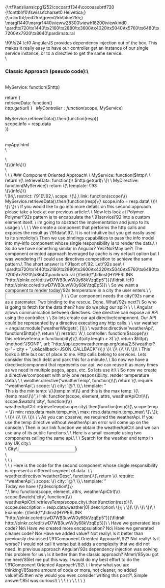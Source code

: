 {\rtf1\ansi\ansicpg1252\cocoartf1344\cocoasubrtf720
{\fonttbl\f0\fswiss\fcharset0 Helvetica;}
{\colortbl;\red255\green255\blue255;}
\margl1440\margr1440\vieww28300\viewh16200\viewkind0
\pard\tx720\tx1440\tx2160\tx2880\tx3600\tx4320\tx5040\tx5760\tx6480\tx7200\tx7920\tx8640\pardirnatural

\f0\fs24 \cf0 AngularJS provides dependency injection out of the box. This makes it really easy to have our controller get an instance of our single service instance, or to a directive to get the same service.\
\
### Classic Approach (pseudo code):\
\
MyService: function($http)\
\
  return \{\
     retrieveData: function()\
	$http.get(url)\
  \}\
\
\
MyController: function($scope, MyService)\
  \
     MyService.retrieveData().then(function(resp)\{\
        scope.info = resp.data\
     \})\
\
\
myApp.html\
\
  <div ng-controller=\'93my-controller\'94>\
     <div>\{\{info\}\}</div>\
  </div>\
\
\
### Component Oriented Approach\
\
MyService: function($http)\
\
  return \{\
     retrieveData: function()\
	$http.get(url)\
  \}\
\
MyDirective: function(MyService)\
  return \{\
     template: \'93<div>\{\{info\}\}</div>\'94,\
     restrict: \'91E\'92,\
     scope: \{\},\
     link: function(scope)\{\
        MyService.retrieveData().then(function(resp)\{\
           scope.info = resp.data\
        \})\
     \}\
  \}\
\
If you would like to go into more details on this second approach please take a look at our previous article:\
\
Now lets look at Polymer. Polymer\'92s pattern is to encapsulate the \'91service\'92 into a custom element itself. \
Im going to abstract the implementation and jump to its usage:\
\
  <data-api info=\{\{info\}\}/>\
  <my-info info=\{\{info\}\}></my-info>\
\
We create a component that performs the http calls and exposes the result as \'91data\'92. It is not intuitive but you get easily used to its simplicity!\
Then we use bindings capabilities to pass the info model into my-info component whose single responsibility is to render the data.\
\
So do we have something similar in Angular? Yes?No?May be?\
The component oriented approach leveraged by cache is my default option but I was wondering if I could use directives composition to achieve the same pattern.\
The short answer is \'91sort of\'92. Let\'92s see\
\
\pard\tx720\tx1440\tx2160\tx2880\tx3600\tx4320\tx5040\tx5760\tx6480\tx7200\tx7920\tx8640\pardirnatural
{\field{\*\fldinst{HYPERLINK "http://plnkr.co/edit/wD7WB3uwW0y68kVzqEp5"}}{\fldrslt \cf0 http://plnkr.co/edit/wD7WB3uwW0y68kVzqEp5}}\
\
So we want a component to render today\'92s temperature in a city the user enters.\
\
      <input name="city" id="city" ng-model="city"/>\
      <weather-temp city="\{\{city\}\}"></weather-temp>\
\
Our component needs the city\'92s name as a paremater. Two binding to the rescue. Done. What\'92s next?\
So who is going to fetch for the data then? how do we plug our api?\
\
      <weather-temp weather-api city="\{\{city\}\}"></weather-temp>\
\
Angular allows communication between directives. One directive can expose an API using the controller. \
\
So lets create our api directive/component. Our API could be represented by a directive executing any http calls. \
\
var weather = angular.module('weatherWidgets', []);\
\
weather.directive('weatherApi', function($http)\{\
  return \{\
    restrict: 'A',\
    controller: function($scope)\{\
      this.retrieveTemp = function(city)\{\
        if(city.length > 3) \{\
          return $http(\{method:"JSONP", url: "http://api.openweathermap.org/data/2.5/weather?q="+ city + ",uk&callback=JSON_CALLBACK"\});\
        \}\
      \}\
    \}\
  \}\
\})\
\
This looks a little but out of place to me. Http calls belong to services. Lets consider this tech debt and park this for a minute.\
\
So now we have a directive/component that represents our api. we can reuse it as many times as we need in multiple pages, apps, etc. So lets use it!\
\
So now we create a directive/component with only one responsibility: render temperature data.\
\
\
weather.directive('weatherTemp', function()\{\
  return \{\
    require: '^weatherApi',\
    scope: \{\
      city: '@'\
    \},\
    template: "<div ng-show='temp'>This is the min temp: \{\{temp.min\}\} and this is the max temp: \{\{temp.max\}\}",\
    link: function(scope, element, attrs, weatherApiCtrl)\{\
      scope.$watch('city', function()\{\
        weatherApiCtrl.retrieveTemp(scope.city).then(function(resp)\{\
          scope.temp = \{\
            min: resp.data.main.temp_min,\
            max: resp.data.main.temp_max\
          \}\
        \});  \
      \})\
    \}\
  \}\
\})\
\
\
As you can observe, we required the weatherApi. If you use the temp directive without weatherApi an error will come up on the console.\
Then in our link function we obtain the weatherApiCtrl and we can use any of its public functions.\
\
Here is a small example using two components calling the same api.\
\
  <body ng-app="myApp" ng-init="city=''">\
      Search for the weather and temp in any UK city:\
      <div>\
        <label for="city">City</label>\
        <input name="city" id="city" ng-model="city"/>\
      </div>\
      <div>\
        <weather-temp weather-api city="\{\{city\}\}"></weather-temp>\
        <weather-desc weather-api city="\{\{city\}\}"></weather-desc>\
      </div>\
  </body>\
\
Here is the code for the second component whose single responsibility is represent a different segment of data. \
\
weather.directive('weatherDesc', function()\{\
  return \{\
    require: '^weatherApi',\
    scope: \{\
      city: '@'\
    \},\
    template: "<div ng-show='description'>Today we have \{\{description\}\}</div>",\
    link: function(scope, element, attrs, weatherApiCtrl)\{\
      scope.$watch('city', function()\{\
        weatherApiCtrl.retrieveTemp(scope.city).then(function(resp)\{\
          scope.description = resp.data.weather[0].description\
        \});  \
      \})\
    \}\
  \}\
\})\
\
Example:  {\field{\*\fldinst{HYPERLINK "http://plnkr.co/edit/wD7WB3uwW0y68kVzqEp5"}}{\fldrslt http://plnkr.co/edit/wD7WB3uwW0y68kVzqEp5}}\
\
Have we generated less code? No\
Have we created more encapsulation? No\
Have we generated cleaner code? No\
Have we added value? Not really\
Is it better than previously discussed \'91Component Oriented Approach\'92? Not really\
Is it worse? I would not call it worse but it adds a complexity that we did not need. In previous approach Angular\'92s dependency injection was solving this problem for us.\
Is it better than the classic approach? Mmm\'85you got me here\'85let me put this way. I would do my best effort to do the \'91Component Oriented Approach\'92\
\
I know what you are thinking\'85same amount of code or more, not cleaner, no added value\'85.then why would you even consider writing this post?\
Simple answer\'85I was curious!\
\
\
\
\
\
\
\
\
\
}